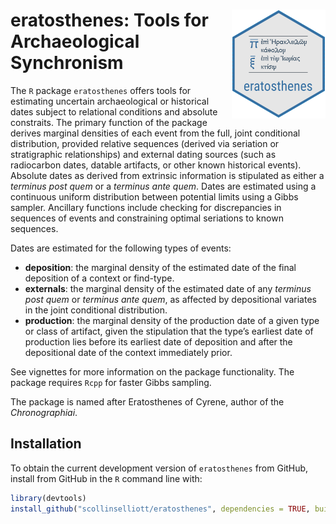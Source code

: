 
<!-- README.md is generated from README.Rmd. Please edit that file -->

# <img src="man/figures/logo.png" align="right" width="150px"/> eratosthenes: Tools for Archaeological Synchronism

<!-- badges: start -->
<!-- badges: end -->

The `R` package `eratosthenes` offers tools for estimating uncertain
archaeological or historical dates subject to relational conditions and
absolute constraits. The primary function of the package derives
marginal densities of each event from the full, joint conditional
distribution, provided relative sequences (derived via seriation or
stratigraphic relationships) and external dating sources (such as
radiocarbon dates, datable artifacts, or other known historical events).
Absolute dates as derived from extrinsic information is stipulated as
either a *terminus post quem* or a *terminus ante quem*. Dates are
estimated using a continuous uniform distribution between potential
limits using a Gibbs sampler. Ancillary functions include checking for
discrepancies in sequences of events and constraining optimal seriations
to known sequences.

Dates are estimated for the following types of events:

- **deposition**: the marginal density of the estimated date of the
  final deposition of a context or find-type.
- **externals**: the marginal density of the estimated date of any
  *terminus post quem* or *terminus ante quem*, as affected by
  depositional variates in the joint conditional distribution.
- **production**: the marginal density of the production date of a given
  type or class of artifact, given the stipulation that the type’s
  earliest date of production lies before its earliest date of
  deposition and after the depositional date of the context immediately
  prior.

See vignettes for more information on the package functionality. The
package requires `Rcpp` for faster Gibbs sampling.

The package is named after Eratosthenes of Cyrene, author of the
*Chronographiai*.

## Installation

To obtain the current development version of `eratosthenes` from GitHub,
install from GitHub in the `R` command line with:

``` r
library(devtools)
install_github("scollinselliott/eratosthenes", dependencies = TRUE, build_vignettes = TRUE) 
```
